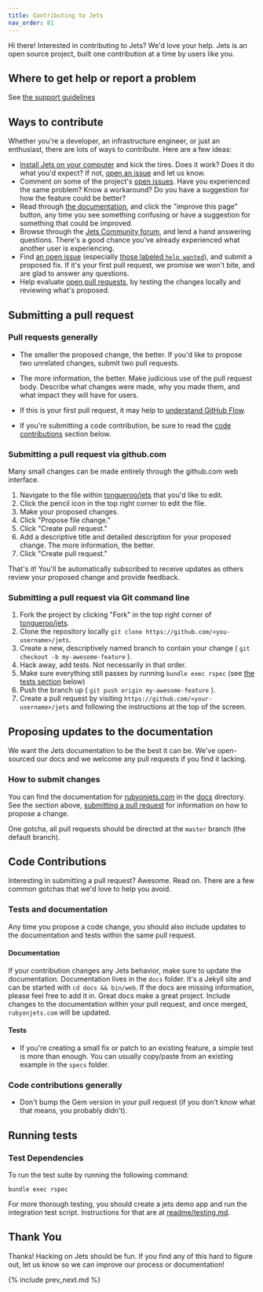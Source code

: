 ```yaml
---
title: Contributing to Jets
nav_order: 81
---
```


Hi there! Interested in contributing to Jets? We'd love your help. Jets is an open source project, built one contribution at a time by users like you.

## Where to get help or report a problem

See [the support guidelines](https://rubyonjets.com/docs/support/)

## Ways to contribute

Whether you're a developer, an infrastructure engineer, or just an enthusiast, there are lots of ways to contribute. Here are a few ideas:

* [Install Jets on your computer](https://rubyonjets.com/docs/install/) and kick the tires. Does it work? Does it do what you'd expect? If not, [open an issue](https://github.com/tongueroo/jets/issues/new/choose) and let us know.
* Comment on some of the project's [open issues](https://github.com/tongueroo/jets/issues). Have you experienced the same problem? Know a workaround? Do you have a suggestion for how the feature could be better?
* Read through [the documentation](https://rubyonjets.com/docs/), and click the "improve this page" button, any time you see something confusing or have a suggestion for something that could be improved.
* Browse through the [Jets Community forum](https://community.rubyonjets.com), and lend a hand answering questions. There's a good chance you've already experienced what another user is experiencing.
* Find [an open issue](https://github.com/tongueroo/jets/issues) (especially [those labeled `help wanted`](https://github.com/tongueroo/jets/issues?q=is%3Aissue+is%3Aopen+label%3A%22help+wanted%22)), and submit a proposed fix. If it's your first pull request, we promise we won't bite, and are glad to answer any questions.
* Help evaluate [open pull requests](https://github.com/tongueroo/jets/pulls), by testing the changes locally and reviewing what's proposed.

## Submitting a pull request

### Pull requests generally

* The smaller the proposed change, the better. If you'd like to propose two unrelated changes, submit two pull requests.

* The more information, the better. Make judicious use of the pull request body. Describe what changes were made, why you made them, and what impact they will have for users.

* If this is your first pull request, it may help to [understand GitHub Flow](https://guides.github.com/introduction/flow/).

* If you're submitting a code contribution, be sure to read the [code contributions](#code-contributions) section below.

### Submitting a pull request via github.com

Many small changes can be made entirely through the github.com web interface.

1. Navigate to the file within [tongueroo/jets](https://github.com/tongueroo/jets) that you'd like to edit.
2. Click the pencil icon in the top right corner to edit the file.
3. Make your proposed changes.
4. Click "Propose file change."
5. Click "Create pull request."
6. Add a descriptive title and detailed description for your proposed change. The more information, the better.
7. Click "Create pull request."

That's it! You'll be automatically subscribed to receive updates as others review your proposed change and provide feedback.

### Submitting a pull request via Git command line

1. Fork the project by clicking "Fork" in the top right corner of [tongueroo/jets](https://github.com/tongueroo/jets).
2. Clone the repository locally `git clone https://github.com/<you-username>/jets`.
3. Create a new, descriptively named branch to contain your change ( `git checkout -b my-awesome-feature` ).
4. Hack away, add tests. Not necessarily in that order.
5. Make sure everything still passes by running `bundle exec rspec` (see [the tests section](#running-tests-locally) below)
6. Push the branch up ( `git push origin my-awesome-feature` ).
7. Create a pull request by visiting `https://github.com/<your-username>/jets` and following the instructions at the top of the screen.

## Proposing updates to the documentation

We want the Jets documentation to be the best it can be. We've open-sourced our docs and we welcome any pull requests if you find it lacking.

### How to submit changes

You can find the documentation for [rubyonjets.com](http://rubyonjets.com) in the [docs](https://github.com/tongueroo/jets/tree/master/docs) directory. See the section above, [submitting a pull request](#submitting-a-pull-request) for information on how to propose a change.

One gotcha, all pull requests should be directed at the `master` branch (the default branch).

## Code Contributions

Interesting in submitting a pull request? Awesome. Read on. There are a few common gotchas that we'd love to help you avoid.

### Tests and documentation

Any time you propose a code change, you should also include updates to the documentation and tests within the same pull request.

#### Documentation

If your contribution changes any Jets behavior, make sure to update the documentation. Documentation lives in the `docs` folder.  It's a Jekyll site and can be started with `cd docs && bin/web`. If the docs are missing information, please feel free to add it in. Great docs make a great project. Include changes to the documentation within your pull request, and once merged, `rubyonjets.com` will be updated.

#### Tests

* If you're creating a small fix or patch to an existing feature, a simple test is more than enough. You can usually copy/paste from an existing example in the `specs` folder.

### Code contributions generally

* Don't bump the Gem version in your pull request (if you don't know what that means, you probably didn't).

## Running tests

### Test Dependencies

To run the test suite by running the following command:

    bundle exec rspec

For more thorough testing, you should create a jets demo app and run the integration test script. Instructions for that are at [readme/testing.md](https://github.com/tongueroo/jets/blob/master/readme/testing.md).

## Thank You

Thanks! Hacking on Jets should be fun. If you find any of this hard to figure out, let us know so we can improve our process or documentation!

{% include prev_next.md %}